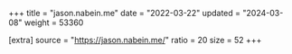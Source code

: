 +++
title = "jason.nabein.me"
date = "2022-03-22"
updated = "2024-03-08"
weight = 53360

[extra]
source = "https://jason.nabein.me/"
ratio = 20
size = 52
+++
